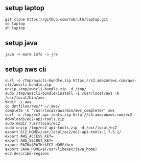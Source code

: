 ## setup laptop

    git clone https://github.com/robruth/laptop.git
    cd laptop
    sh laptop

## setup java

    java -> more info -> jre

## setup aws cli
    curl -o /tmp/awscli-bundle.zip https://s3.amazonaws.com/aws-cli/awscli-bundle.zip
    unzip /tmp/awscli-bundle.zip -d /tmp/
    sudo /tmp/awscli-bundle/install -i /usr/local/aws -b /usr/local/bin/aws
    mkdir ~/.aws
    cp dotfiles/aws/* ~/.aws/
    complete -C '/usr/local/aws/bin/aws_completer' aws
    curl -o /tmp/ec2-api-tools.zip http://s3.amazonaws.com/ec2-downloads/ec2-api-tools.zip
    sudo mkdir /usr/local/ec2
    sudo unzip /tmp/ec2-api-tools.zip -d /usr/local/ec2
    export EC2_HOME=/usr/local/ec2/ec2-api-tools-1.7.5.1/
    export AWS_ACCESS_KEY=
    export AWS_SECRET_KEY=
    export PATH=$PATH:$EC2_HOME/bin
    export JAVA_HOME=$(/usr/libexec/java_home)
    ec2-describe-regions
